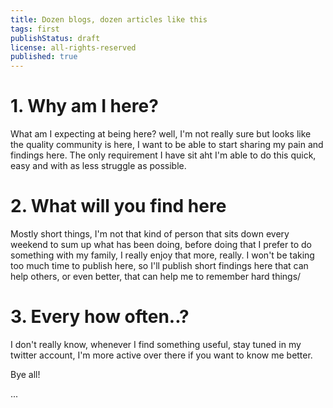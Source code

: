 ```yaml
---
title: Dozen blogs, dozen articles like this
tags: first
publishStatus: draft
license: all-rights-reserved
published: true
---
```


# 1. Why am I here?

What am I expecting at being here? well, I'm not really sure but looks like the quality community is here, I want to be able to start sharing my pain and findings here. The only requirement I have sit aht I'm able to do this quick, easy and with as less struggle as possible.

# 2. What will you find here

Mostly short things, I'm not that kind of person that sits down every weekend to sum up what has been doing, before doing that I prefer to do something with my family, I really enjoy that more, really. I won't be taking too much time to publish here, so I'll publish short findings here that can help others, or even better, that can help me to remember hard things/

# 3. Every how often..?

I don't really know, whenever I find something useful, stay tuned in my twitter account, I'm more active over there if you want to know me better.

Bye all!

...

